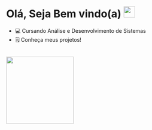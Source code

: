 # Olá, Seja Bem vindo(a) <img src="https://media2.giphy.com/media/v1.Y2lkPTc5MGI3NjExYm8zMnJ0YXlpcmhnbXQ2Y3lyOXNtcnRpMndhOHY0dDg0NWNjZWVoZyZlcD12MV9pbnRlcm5hbF9naWZfYnlfaWQmY3Q9cw/xUPGcfEAZhlZXCZrbi/giphy.gif" width="30px">

- 💻 Cursando Análise e Desenvolvimento de Sistemas
- 🗒️ Conheça meus projetos!

<br>
<div>
<a href="https://github.com/gabrielsantiag0">
<img loading="lazy" height="180em" src="https://github-readme-stats.vercel.app/api/top-langs/?username=gabrielsantiag0&layout=compact&langs_count=7&theme=dracula"/>



<br>
